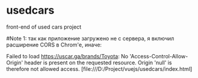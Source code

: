 # usedcars

front-end of used cars project

#Note 1:
так как приложение загружено не с сервера, я включил расширение CORS в Chrom'e, иначе:

Failed to load https://uscar.ga/brands/Toyota: No 'Access-Control-Allow-Origin' header is present on the requested resource. Origin 'null' is therefore not allowed access. [file:///D:/Project/vuejs/usedcars/index.html]
